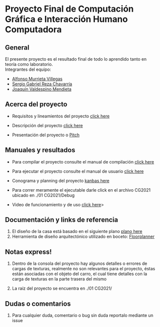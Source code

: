 # Proyecto Final de Computación Gráfica e Interacción Humano Computadora 

## General

El presente proyecto es el resultado final de todo lo aprendido tanto en teoría como laboratorio.<br>
Integrantes del equipo: 

- [Alfonso Murrieta Villegas ](https://github.com/aMurryFly)
- [Sergio Gabriel Reza Chavarría](https://github.com/ResergeDX)
- [Joaquín Valdespino Mendieta](https://github.com/JoaquinValdespino)

## Acerca del proyecto

- Requisitos y lineamientos del proyecto [click here](https://github.com/aMurryFly/House_FinalProject/blob/main/aboutProject/lineamientos_Profesor.pdf)

- Descripción del proyecto [click here](https://github.com/aMurryFly/House_FinalProject/blob/main/aboutProject/descripcion_propia.md)<br>

- Presentación del proyecto o [Pitch](https://youtu.be/ND7mIb6xAn8)


## Manuales y resultados 

- Para compilar el proyecto consulte el manual de compilación [click here](https://github.com/aMurryFly/House_FinalProject/blob/main/manuales/Manual_Configuracion.pdf)

- Para ejecutar el proyecto consulte el manual de usuario [click here](https://github.com/aMurryFly/House_FinalProject/blob/main/manuales/Manual_Usuario.pdf)

- Conograma y planning del proyecto [kanbas here](https://github.com/aMurryFly/House_FinalProject/projects/1)

- Para correr meramente el ejecutable darle click en el archivo CG2021 ubicado en ./01 CG2021/Debug

- Video de funcionamiento y de uso [click here](https://youtu.be/i7WKWU9Ld1o)>

## Documentación y links de referencia 

1. El diseño de la casa está basado en el siguiente plano [plano here](https://verplanos.com/plano-de-casa-grande-con-piscina-de-estilo-mediterraneo/)
2. Herramienta de diseño arquitectónico utilizado en boceto: [Floorplanner](https://www.floorplanner.com/)

## Notas express!

1. Dentro de la consola del proyecto hay algunos detalles o errores de cargas de texturas, realmente no son relevantes para el proyecto, éstas están asociadas con el objeto del carro, el cual tiene detalles con la carga de texturas en la parte trasera del mismo

2. La raíz del proyecto se encuentra en ./01 CG2021/


## Dudas o comentarios

1. Para cualquier duda, comentario o bug sin duda reportalo mediante un issue
